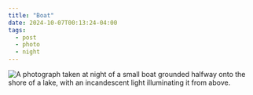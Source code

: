 ```yaml
---
title: "Boat"
date: 2024-10-07T00:13:24-04:00
tags:
  - post
  - photo
  - night
---
```

![A photograph taken at night of a small boat grounded halfway onto the shore of a lake, with an incandescent light illuminating it from above.](/post/photo/rowboat.jpg)
